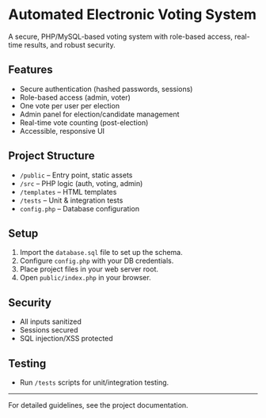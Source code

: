 # Automated Electronic Voting System

A secure, PHP/MySQL-based voting system with role-based access, real-time results, and robust security.

## Features
- Secure authentication (hashed passwords, sessions)
- Role-based access (admin, voter)
- One vote per user per election
- Admin panel for election/candidate management
- Real-time vote counting (post-election)
- Accessible, responsive UI

## Project Structure
- `/public` – Entry point, static assets
- `/src` – PHP logic (auth, voting, admin)
- `/templates` – HTML templates
- `/tests` – Unit & integration tests
- `config.php` – Database configuration

## Setup
1. Import the `database.sql` file to set up the schema.
2. Configure `config.php` with your DB credentials.
3. Place project files in your web server root.
4. Open `public/index.php` in your browser.

## Security
- All inputs sanitized
- Sessions secured
- SQL injection/XSS protected

## Testing
- Run `/tests` scripts for unit/integration testing.

---

For detailed guidelines, see the project documentation.
